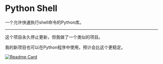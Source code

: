 # Python Shell

一个允许快速执行shell命令的Python库。

------

这个项目永久停止更新，但我做了一个类似的项目。

我的新项目也可以在Python程序中使用，预计会比这个更稳定。

[![Readme Card](https://github-readme-stats.vercel.app/api/pin/?username=Grey-Wind&repo=ShellLibrary)](https://github.com/Grey-Wind/ShellLibrary)
